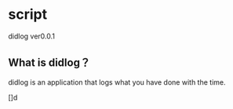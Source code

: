 # script

didlog ver0.0.1

## What is didlog？

didlog is an application that logs what you have done with the time.

[]d
